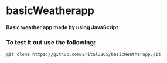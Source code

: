 # basicWeatherapp
#### Basic weather app made by using JavaScript

### To test it out use the following:

```
git clone https://github.com/Zrital3265/basicWeatherapp.git
```

